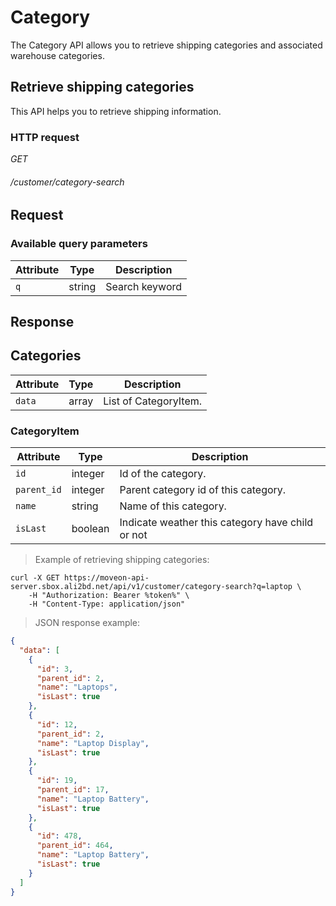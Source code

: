 # Category #

The Category API allows you to retrieve shipping categories and associated warehouse categories.


## Retrieve shipping categories ##

This API helps you to retrieve shipping information.

### HTTP request ###

<div class="api-endpoint">
	<div class="endpoint-data">
		<i class="label label-post">GET</i>
		<h6>/customer/category-search</h6>
	</div>
</div>

## Request ##

### Available query parameters ###

| Attribute | Type   | Description    |
|-----------|--------|----------------|
| `q`       | string | Search keyword |

## Response ##

## Categories ##

| Attribute | Type  | Description           |
|-----------|-------|-----------------------|
| `data`    | array | List of CategoryItem. |

### CategoryItem ###

| Attribute      | Type    | Description                                      |
|----------------|---------|--------------------------------------------------|
| `id`           | integer | Id of the category.                              |
| `parent_id`    | integer | Parent category id of this category.             |
| `name`         | string  | Name of this category.                           |
| `isLast`       | boolean | Indicate weather this category have child or not |

> Example of retrieving shipping categories:

```shell
curl -X GET https://moveon-api-server.sbox.ali2bd.net/api/v1/customer/category-search?q=laptop \
	-H "Authorization: Bearer %token%" \
	-H "Content-Type: application/json"
```

> JSON response example:

```json
{
  "data": [
    {
      "id": 3,
      "parent_id": 2,
      "name": "Laptops",
      "isLast": true
    },
    {
      "id": 12,
      "parent_id": 2,
      "name": "Laptop Display",
      "isLast": true
    },
    {
      "id": 19,
      "parent_id": 17,
      "name": "Laptop Battery",
      "isLast": true
    },
    {
      "id": 478,
      "parent_id": 464,
      "name": "Laptop Battery",
      "isLast": true
    }
  ]
}
```

